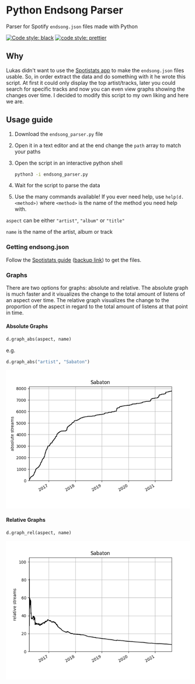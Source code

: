 # Python Endsong Parser

Parser for Spotify `endsong.json` files made with Python

[![Code style: black](https://img.shields.io/badge/code%20style-black-000000.svg)](https://github.com/psf/black) [![code style: prettier](https://img.shields.io/badge/code_style-prettier-ff69b4.svg?style=flat-square)](https://github.com/prettier/prettier)

## Why

Lukas didn't want to use the [Spotistats app](https://spotistats.app/) to make the `endsong.json` files usable. So, in order extract the data and do something with it he wrote this script. At first it could only display the top artist/tracks, later you could search for specific tracks and now you can even view graphs showing the changes over time. I decided to modify this script to my own liking and here we are.

## Usage guide

1. Download the `endsong_parser.py` file
2. Open it in a text editor and at the end change the `path` array to match your paths
3. Open the script in an interactive python shell

   ```bash
   python3 -i endsong_parser.py
   ```

4. Wait for the script to parse the data
5. Use the many commands available! If you ever need help, use `help(d.<method>)` where `<method>` is the name of the method you need help with.

`aspect` can be either `"artist"`, `"album"` or `"title"`

`name` is the name of the artist, album or track

### Getting endsong.json

Follow the [Spotistats guide](https://support.spotistats.app/import/guide/) ([backup link](https://web.archive.org/web/20210824223644/https://support.spotistats.app/import/guide/)) to get the files.

### Graphs

There are two options for graphs: absolute and relative. The absolute graph is much faster and it visualizes the change to the total amount of listens of an aspect over time. The relative graph visualizes the change to the proportion of the aspect in regard to the total amount of listens at that point in time.

#### Absolute Graphs

```python
d.graph_abs(aspect, name)
```

e.g.

```python
d.graph_abs("artist", "Sabaton")
```

![Example Absolute Graph featuring Sabaton](img/sabaton-absolute-graph.png "Example Absolute Graph")

#### Relative Graphs

```python
d.graph_rel(aspect, name)
```

![Example Relaive Graph featuring Sabaton](img/sabaton-relative-graph.png "Example Relative Graph")
